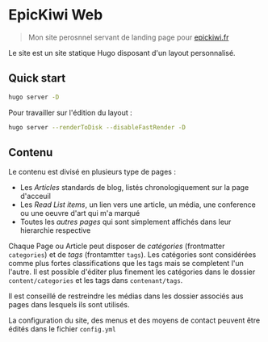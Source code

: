 # EpicKiwi Web

> Mon site perosnnel servant de landing page pour [epickiwi.fr](http://epickiwi.fr)

Le site est un site statique Hugo disposant d'un layout personnalisé.

## Quick start

```bash
hugo server -D
```

Pour travailler sur l'édition du layout :

```bash
hugo server --renderToDisk --disableFastRender -D
```

## Contenu

Le contenu est divisé en plusieurs type de pages :

- Les _Articles_ standards de blog, listés chronologiquement sur la page d'acceuil
- Les _Read List items_, un lien vers une article, un média, une conference ou une oeuvre d'art qui m'a marqué
- Toutes les _autres pages_ qui sont simplement affichés dans leur hierarchie respective

Chaque Page ou Article peut disposer de _catégories_ (frontmatter `categories`) et de _tags_ (frontamtter `tags`).
Les catégories sont considérées comme plus fortes classifications que les tags mais se completent l'un l'autre.
Il est possible d'éditer plus finement les catégories dans le dossier `content/categories` et les tags dans `contenant/tags`.

Il est conseillé de restreindre les médias dans les dossier associés aus pages dans lesquels ils sont utilisés.

La configuration du site, des menus et des moyens de contact peuvent être édités dans le fichier `config.yml`
